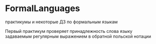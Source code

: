 # FormalLanguages
практикумы и некоторые ДЗ по формальным языкам

Первый практикум проверяет принадлежность слова языку задаваемым регулярным выражением в обратной польской нотации
